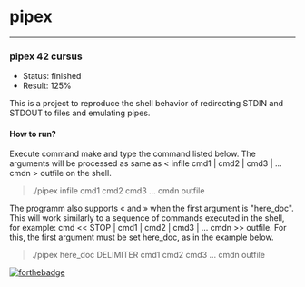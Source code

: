 # pipex
---
### pipex 42 cursus
- Status: finished
- Result: 125%

This is a project to reproduce the shell behavior of redirecting STDIN and STDOUT to files and emulating pipes.

#### How to run?
Execute command make and type the command listed below. The arguments will be processed as same as < infile cmd1 | cmd2 | cmd3 | ... cmdn > outfile on the shell.

> ./pipex infile cmd1 cmd2 cmd3 ... cmdn outfile

The programm also supports « and » when the first argument is "here_doc". This will work similarly to a sequence of commands executed in the shell, for example: cmd << STOP | cmd1 | cmd2 | cmd3 | ... cmdn >> outfile.
For this, the first argument must be set here_doc, as in the example below.

> ./pipex here_doc DELIMITER cmd1 cmd2 cmd3 ... cmdn outfile

[![forthebadge](https://forthebadge.com/images/badges/made-with-c.svg)](https://forthebadge.com)
